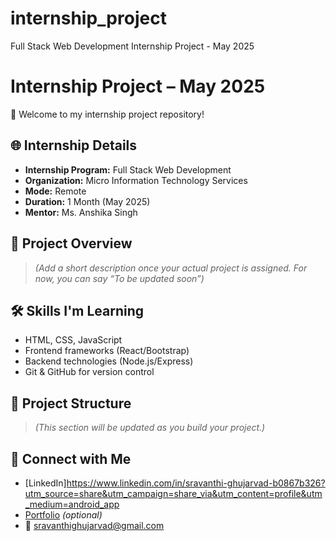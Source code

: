 # internship_project
Full Stack Web Development Internship Project - May 2025
# Internship Project – May 2025

👋 Welcome to my internship project repository!

## 🌐 Internship Details
- **Internship Program:** Full Stack Web Development
- **Organization:** Micro Information Technology Services
- **Mode:** Remote
- **Duration:** 1 Month (May 2025)
- **Mentor:** Ms. Anshika Singh

## 📌 Project Overview
> *(Add a short description once your actual project is assigned. For now, you can say “To be updated soon”)*

## 🛠 Skills I'm Learning
- HTML, CSS, JavaScript
- Frontend frameworks (React/Bootstrap)
- Backend technologies (Node.js/Express)
- Git & GitHub for version control

## 📁 Project Structure
> *(This section will be updated as you build your project.)*

## 🔗 Connect with Me
- [LinkedIn]https://www.linkedin.com/in/sravanthi-ghujarvad-b0867b326?utm_source=share&utm_campaign=share_via&utm_content=profile&utm_medium=android_app
- [Portfolio](#) *(optional)*
- 📧 sravanthighujarvad@gmail.com
